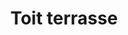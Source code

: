 ---
title: "Toit terrasse"
description: "Photo actuelle du toit."
draft: false
image : "images/perso/projet/20210226_120402.jpg"
category: "Avant"
---